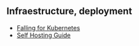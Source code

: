 ## Infraestructure, deployment
* [Falling for Kubernetes](https://freeman.vc/notes/falling-for-kubernetes)
* [Self Hosting Guide](https://github.com/mikeroyal/Self-Hosting-Guide)
